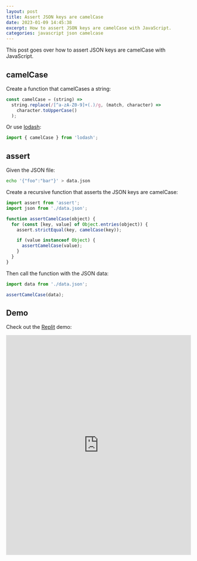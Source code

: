 ```yaml
---
layout: post
title: Assert JSON keys are camelCase
date: 2023-01-09 14:45:38
excerpt: How to assert JSON keys are camelCase with JavaScript.
categories: javascript json camelcase
---
```


This post goes over how to assert JSON keys are camelCase with JavaScript.

## camelCase

Create a function that camelCases a string:

```js
const camelCase = (string) =>
  string.replace(/[^a-zA-Z0-9]+(.)/g, (match, character) =>
    character.toUpperCase()
  );
```

Or use [lodash](https://lodash.com/docs#camelCase):

```js
import { camelCase } from 'lodash';
```

## assert

Given the JSON file:

```sh
echo '{"foo":"bar"}' > data.json
```

Create a recursive function that asserts the JSON keys are camelCase:

```js
import assert from 'assert';
import json from './data.json';

function assertCamelCase(object) {
  for (const [key, value] of Object.entries(object)) {
    assert.strictEqual(key, camelCase(key));

    if (value instanceof Object) {
      assertCamelCase(value);
    }
  }
}
```

Then call the function with the JSON data:

```js
import data from './data.json';

assertCamelCase(data);
```

## Demo

Check out the [Replit](https://replit.com/@remarkablemark/JS-assert-JSON-keys-are-camelCase#index.js) demo:

<iframe height="600px" width="100%" src="https://replit.com/@remarkablemark/JS-assert-JSON-keys-are-camelCase?lite=true#index.js" scrolling="no" frameborder="no" allowtransparency="true" allowfullscreen="true" sandbox="allow-forms allow-pointer-lock allow-popups allow-same-origin allow-scripts allow-modals"></iframe>
